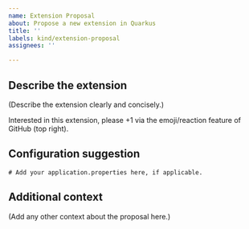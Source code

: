 ```yaml
---
name: Extension Proposal
about: Propose a new extension in Quarkus
title: ''
labels: kind/extension-proposal
assignees: ''

---
```


## Describe the extension
(Describe the extension clearly and concisely.)

Interested in this extension, please +1 via the emoji/reaction feature of GitHub (top right).

## Configuration suggestion
```properties
# Add your application.properties here, if applicable.

```

## Additional context
(Add any other context about the proposal here.)

